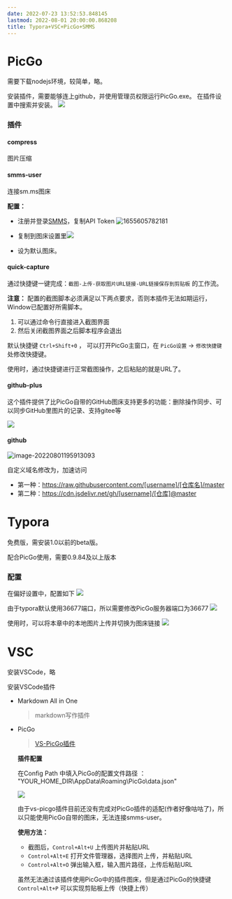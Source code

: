 ```yaml
---
date: 2022-07-23 13:52:53.848145
lastmod: 2022-08-01 20:00:00.868208
title: Typora+VSC+PicGo+SMMS
---
```

# PicGo

需要下载nodejs环境，较简单，略。

安装插件，需要能够连上github，并使用管理员权限运行PicGo.exe。
在插件设置中搜索并安装。
![](https://s2.loli.net/2022/06/19/6Ac5ea2ifvCTthm.png)

### 插件

#### compress

图片压缩

#### smms-user

连接sm.ms图床

**配置：**

- 注册并登录[SMMS](https://sm.ms)，复制API Token  ![1655605782181](https://s2.loli.net/2022/06/19/Lixvh53fkBmVbWR.png)

- 复制到图床设置里![](https://s2.loli.net/2022/06/19/p3cbjRvf6ro1txB.png)

- 设为默认图床。

#### quick-capture

通过快捷键一键完成：`截图-上传-获取图片URL链接-URL链接保存到剪贴板` 的工作流。

**注意：** 配置的截图脚本必须满足以下两点要求，否则本插件无法如期运行，Window已配置好所需脚本。

1. 可以通过命令行直接进入截图界面
2. 然后关闭截图界面之后脚本程序会退出

默认快捷键 `Ctrl+Shift+0` ， 可以打开PicGo主窗口，在 `PicGo设置` -> `修改快捷键` 处修改快捷键。

使用时，通过快捷键进行正常截图操作，之后粘贴的就是URL了。

#### github-plus

这个插件提供了比PicGo自带的GitHub图床支持更多的功能：删除操作同步、可以同步GitHub里图片的记录、支持gitee等

![](https://s2.loli.net/2022/06/19/9PvRHnJupaXqoVi.png)

#### github

![image-20220801195913093](C:\Users\dsj\AppData\Roaming\Typora\typora-user-images\image-20220801195913093.png)

自定义域名修改为，加速访问

- 第一种：https://raw.githubusercontent.com/[username]/[仓库名]/master
- 第二种：https://cdn.jsdelivr.net/gh/[username]/[仓库]@master

# Typora

免费版，需安装1.0以前的beta版。

配合PicGo使用，需要0.9.84及以上版本

### 配置

在偏好设置中，配置如下
![](https://s2.loli.net/2022/06/19/GhDL7Bve5VasPZ8.png)

由于typora默认使用36677端口，所以需要修改PicGo服务器端口为36677
![](https://s2.loli.net/2022/06/19/leLsT8cFpkZq1ju.png)

使用时，可以将本章中的本地图片上传并切换为图床链接
![](https://s2.loli.net/2022/06/19/LsDelUXhczHCrZ9.png)
​  

# VSC

安装VSCode，略

安装VSCode插件

- Markdown All in One
  
  > markdown写作插件

- PicGo
  
  > [VS-PicGo插件](https://github.com/PicGo/vs-picgo)

  **插件配置**
  
  在Config Path 中填入PicGo的配置文件路径 ：
  "YOUR_HOME_DIR\\AppData\\Roaming\\PicGo\\data.json"

  ![](https://s2.loli.net/2022/06/19/Zy1E7ibfq85hjaA.png)
  
  由于vs-picgo插件目前还没有完成对PicGo插件的适配(作者好像咕咕了)，所以只能使用PicGo自带的图床，无法连接smms-user。

  **使用方法：**
  - 截图后，`Control+Alt+U` 上传图片并粘贴URL
  - `Control+Alt+E` 打开文件管理器，选择图片上传，并粘贴URL
  - `Control+Alt+O` 弹出输入框，输入图片路径，上传后粘贴URL

  虽然无法通过该插件使用PicGo中的插件图床，但是通过PicGo的快捷键 `Control+Alt+P` 可以实现剪贴板上传（快捷上传）
